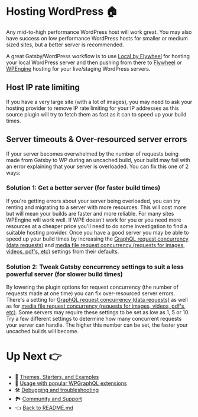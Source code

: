 # Hosting WordPress :house:

Any mid-to-high performance WordPress host will work great. You may also have success on low performance WordPress hosts for smaller or medium sized sites, but a better server is recommended.

A great Gatsby/WordPress workflow is to use [Local by Flywheel](https://localwp.com/) for hosting your local WordPress server and then pushing from there to [Flywheel](https://getflywheel.com/) or [WPEngine](https://wpengine.com/) hosting for your live/staging WordPress servers.

## Host IP rate limiting

If you have a very large site (with a lot of images), you may need to ask your hosting provider to remove IP rate limiting for your IP addresses as this source plugin will try to fetch them as fast as it can to speed up your build times.

## Server timeouts & Over-resourced server errors

If your server becomes overwhelmed by the number of requests being made from Gatsby to WP during an uncached build, your build may fail with an error explaining that your server is overloaded. You can fix this one of 2 ways:

### Solution 1: Get a better server (for faster build times)

If you're getting errors about your server being overloaded, you can try renting and migrating to a server with more resources. This will cost more but will mean your builds are faster and more reliable. For many sites WPEngine will work well. If WPE doesn't work for you or you need more resources at a cheaper price you'll need to do some investigation to find a suitable hosting provider. Once you have a good server you may be able to speed up your build times by increasing the [GraphQL request concurrency (data requests)](./plugin-options.md#schemarequestconcurrency-int) and [media file request concurrency (requests for images, videos, pdf's, etc)](./plugin-options.md#typemediaitemlocalfilerequestconcurrency-number) settings from their defaults.

### Solution 2: Tweak Gatsby concurrency settings to suit a less powerful server (for slower build times)

By lowering the plugin options for request concurrency (the number of requests made at one time) you can fix over-resourced server errors. There's a setting for [GraphQL request concurrency (data requests)](./plugin-options.md#schemarequestconcurrency-int) as well as for [media file request concurrency (requests for images, videos, pdf's, etc)](./plugin-options.md#typemediaitemlocalfilerequestconcurrency-number).
Some servers may require these settings to be set as low as 1, 5 or 10. Try a few different settings to determine how many concurrent requests your server can handle. The higher this number can be set, the faster your uncached builds will become.

# Up Next :point_right:

- :athletic_shoe: [Themes, Starters, and Examples](./themes-starters-examples.md)
- :medal_sports: [Usage with popular WPGraphQL extensions](./usage-with-popular-wp-graphql-extensions.md)
- :hammer_and_wrench: [Debugging and troubleshooting](./debugging-and-troubleshooting.md)
- :national_park: [Community and Support](./community-and-support.md)
- :point_left: [Back to README.md](../README.md)

